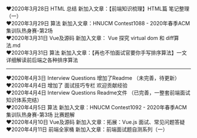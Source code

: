  ❤2020年3月28日 HTML 总结 新加入文章：【前端知识梳理】HTML篇 笔记整理（一）<br/>
 ❤2020年3月29日 算法 新加入文章：HNUCM Contest1088 - 2020年春季ACM集训队热身赛-第2场 <br/>
 ❤2020年3月31日 Vue及源码 新加入文章： Vue 探究 virtual dom 和 diff算法.md <br/>
 ❤2020年3月31日 算法 新加入文章：【再也不怕面试官要你手写排序算法】一文详细解读前后端之各种排序算法 <br/>
 
 <hr/>
 
 ❤2020年4月3日 Interview Questions 增加了Readme （未完善，待更新） <br/>
 ❤2020年4月4日 增加了 面试技巧专栏 欢迎贡献经验 <br/>
 ❤2020年4月4日 Interview Questions Readme文件 （已完善，一整套前端面试知识体系完结） <br/>
 ❤2020年4月5日 算法 新加入文章：HNUCM Contest1092 - 2020年春季ACM集训队热身赛-第3场 比赛题解 <br/>
 ❤2020年4月10日 Vue及源码 新加入文章：拓展：Vue.js 面试、常见问题答疑 <br/>
 ❤2020年4月11日 前端全家桶 新加入文章：前端面试题自测系列（一） <br/>
